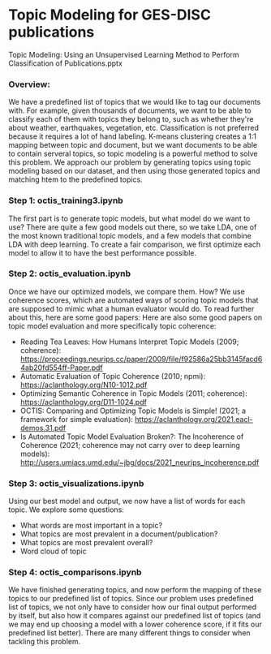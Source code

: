 # Topic Modeling for GES-DISC publications
Topic Modeling: Using an Unsupervised Learning Method to Perform Classification of Publications.pptx

### Overview: 
We have a predefined list of topics that we would like to tag our documents with. For example, given thousands of documents, we want to be able to classify each of them with topics they belong to, such as whether they're about weather, earthquakes, vegetation, etc. Classification is not preferred because it requires a lot of hand labeling. K-means clustering creates a 1:1 mapping between topic and document, but we want documents to be able to contain serveral topics, so topic modeling is a powerful method to solve this problem. We approach our problem by generating topics using topic modeling based on our dataset, and then using those generated topics and matching htem to the predefined topics.


### Step 1: octis_training3.ipynb
The first part is to generate topic models, but what model do we want to use? There are quite a few good models out there, so we take LDA, one of the most known traditional topic models, and a few models that combine LDA with deep learning. To create a fair comparison, we first optimize each model to allow it to have the best performance possible.

### Step 2: octis_evaluation.ipynb
Once we have our optimized models, we compare them. How? We use coherence scores, which are automated ways of scoring topic models that are supposed to mimic what a human evaluator would do. To read further about this, here are some good papers:
Here are also some good papers on topic model evaluation and more specifically topic coherence:
- Reading Tea Leaves: How Humans Interpret Topic Models (2009; coherence): https://proceedings.neurips.cc/paper/2009/file/f92586a25bb3145facd64ab20fd554ff-Paper.pdf
- Automatic Evaluation of Topic Coherence (2010; npmi): https://aclanthology.org/N10-1012.pdf
- Optimizing Semantic Coherence in Topic Models (2011; coherence): https://aclanthology.org/D11-1024.pdf
- OCTIS: Comparing and Optimizing Topic Models is Simple! (2021; a framework for simple evaluation): https://aclanthology.org/2021.eacl-demos.31.pdf
- Is Automated Topic Model Evaluation Broken?: The Incoherence of Coherence (2021; coherence may not carry over to deep learning models): http://users.umiacs.umd.edu/~jbg/docs/2021_neurips_incoherence.pdf

### Step 3: octis_visualizations.ipynb
Using our best model and output, we now have a list of words for each topic. We explore some questions:
- What words are most important in a topic?
- What topics are most prevalent in a document/publication?
- What topics are most prevalent overall?
- Word cloud of topic

### Step 4: octis_comparisons.ipynb
We have finished generating topics, and now perform the mapping of these topics to our predefined list of topics. Since our problem uses predefined list of topics, we not only have to consider how our final output performed by itself, but also how it compares against our predefined list of topics (and we may end up choosing a model with a lower coherence score, if it fits our predefined list better). There are many different things to consider when tackling this problem.



